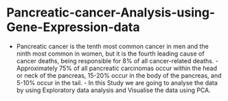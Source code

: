 # Pancreatic-cancer-Analysis-using-Gene-Expression-data
- Pancreatic cancer is the tenth most common cancer in men and the ninth most common in women, but it is the fourth leading cause of cancer deaths, being responsible for 8% of all cancer-related deaths.  - Approximately 75% of all pancreatic carcinomas occur within the head or neck of the pancreas, 15-20% occur in the body of the pancreas, and 5-10% occur in the tail. - In this Study we are going to analyse the data by using Exploratory data analysis and Visualise the data using PCA.
